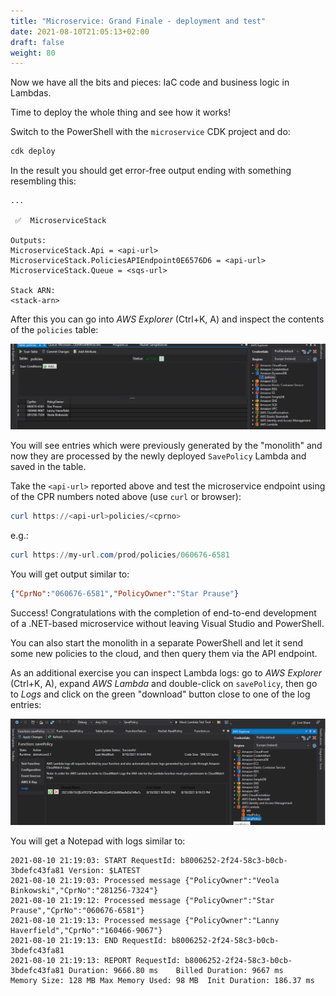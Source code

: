 ```yaml
---
title: "Microservice: Grand Finale - deployment and test"
date: 2021-08-10T21:05:13+02:00
draft: false
weight: 80
---
```


Now we have all the bits and pieces: IaC code and business logic in Lambdas.

Time to deploy the whole thing and see how it works!

Switch to the PowerShell with the `microservice` CDK project and do:

```powershell
cdk deploy
```

In the result you should get error-free output ending with something resembling this:

```text
...

 ✅  MicroserviceStack

Outputs:
MicroserviceStack.Api = <api-url>
MicroserviceStack.PoliciesAPIEndpoint0E6576D6 = <api-url>
MicroserviceStack.Queue = <sqs-url>

Stack ARN:
<stack-arn>
```

After this you can go into _AWS Explorer_ (Ctrl+K, A) and inspect the contents of the `policies` table:

![db](80_microservice_db_contents.png)

You will see entries which were previously generated by the "monolith" and now they are processed by the newly deployed `SavePolicy` Lambda and saved in the table.

Take the `<api-url>` reported above and test the microservice endpoint using of the CPR numbers noted above (use `curl` or browser):

```powershell
curl https://<api-url>policies/<cprno>
```

e.g.:

```powershell
curl https://my-url.com/prod/policies/060676-6581
```

You will get output similar to:

```json
{"CprNo":"060676-6581","PolicyOwner":"Star Prause"}
```

Success! Congratulations with the completion of end-to-end development of a .NET-based microservice without leaving Visual Studio and PowerShell.

You can also start the monolith in a separate PowerShell and let it send some new policies to the cloud, and then query them via the API endpoint.

As an additional exercise you can inspect Lambda logs: go to  _AWS Explorer_ (Ctrl+K, A), expand _AWS Lambda_ and double-click on `savePolicy`, then go to _Logs_ and click on the green "download" button close to one of the log entries:

![logs](80_microservice_lambda_logs.png)

You will get a Notepad with logs similar to:

```text
2021-08-10 21:19:03: START RequestId: b8006252-2f24-58c3-b0cb-3bdefc43fa81 Version: $LATEST
2021-08-10 21:19:03: Processed message {"PolicyOwner":"Veola Binkowski","CprNo":"281256-7324"}
2021-08-10 21:19:12: Processed message {"PolicyOwner":"Star Prause","CprNo":"060676-6581"}
2021-08-10 21:19:13: Processed message {"PolicyOwner":"Lanny Haverfield","CprNo":"160466-9067"}
2021-08-10 21:19:13: END RequestId: b8006252-2f24-58c3-b0cb-3bdefc43fa81
2021-08-10 21:19:13: REPORT RequestId: b8006252-2f24-58c3-b0cb-3bdefc43fa81	Duration: 9666.80 ms	Billed Duration: 9667 ms	Memory Size: 128 MB	Max Memory Used: 98 MB	Init Duration: 186.37 ms	
```
